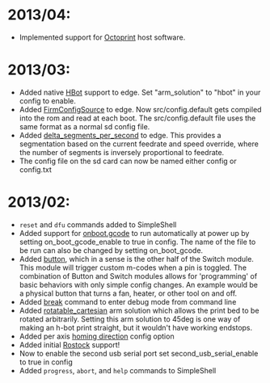 
# 2013/04:
- Implemented support for [Octoprint](https://github.com/foosel/OctoPrint.md) host software.

# 2013/03:
- Added native [HBot](https://github.com/arthurwolf/Smoothie/pull/152/files.md) support to edge. Set "arm_solution" to "hbot" in your config to enable.
- Added [FirmConfigSource](https://github.com/arthurwolf/Smoothie/pull/142/files.md) to edge. Now src/config.default gets compiled into the rom and read at each boot. The src/config.default file uses the same format as a normal sd config file.
- Added [delta_segments_per_second](https://github.com/arthurwolf/Smoothie/pull/144/files.md) to edge. This provides a segmentation based on the current feedrate and speed override, where the number of segments is inversely proportional to feedrate.
- The config file on the sd card can now be named either config or config.txt

# 2013/02:
- `reset` and `dfu` commands added to SimpleShell
- Added support for [onboot.gcode](https://github.com/arthurwolf/Smoothie/pull/124/files.md) to run automatically at power up by setting on_boot_gcode_enable to true in config. The name of the file to be run can also be changed by setting on_boot_gcode.
- Added [button](https://github.com/arthurwolf/Smoothie/pull/123/files.md), which in a sense is the other half of the Switch module. This module will trigger custom m-codes when a pin is toggled. The combination of Button and Switch modules allows for 'programming' of basic behaviors with only simple config changes. An example would be a physical button that turns a fan, heater, or other tool on and off.
- Added [break](https://github.com/arthurwolf/Smoothie/pull/121/files.md) command to enter debug mode from command line
- Added [rotatable_cartesian](https://github.com/arthurwolf/Smoothie/pull/115/files.md) arm solution which allows the print bed to be rotated arbitrarily. Setting this arm solution to 45deg is one way of making an h-bot print straight, but it wouldn't have working endstops.
- Added per axis [homing direction](https://github.com/arthurwolf/Smoothie/pull/114/files.md) config option
- Added initial [Rostock](https://github.com/arthurwolf/Smoothie/pull/110/files.md) support!
- Now to enable the second usb serial port set second_usb_serial_enable to true in config
- Added `progress`, `abort`, and `help` commands to SimpleShell
